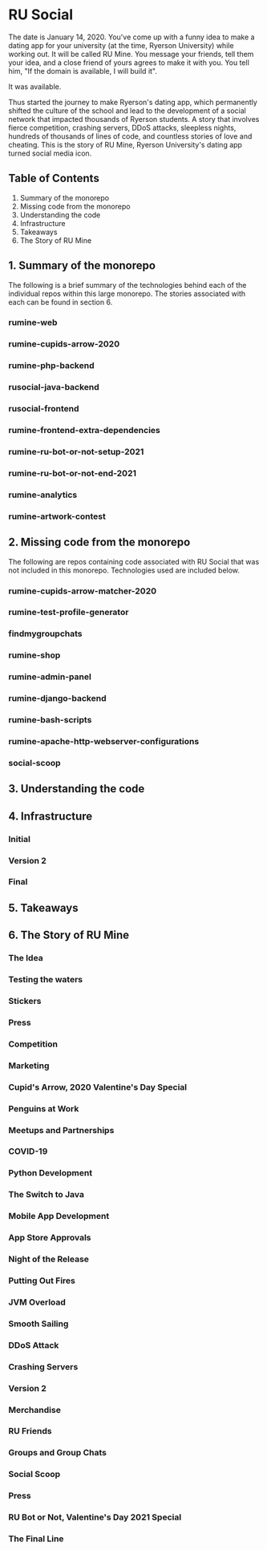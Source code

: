 # RU Social

The date is January 14, 2020. You've come up with a funny idea to make a dating app for your university (at the time, Ryerson University) while working out. It will be called RU Mine. You message your friends, tell them your idea, and a close friend of yours agrees to make it with you. You tell him, "If the domain is available, I will build it".


It was available.


Thus started the journey to make Ryerson's dating app, which permanently shifted the culture of the school and lead to the development of a social network that impacted thousands of Ryerson students. A story that involves fierce competition, crashing servers, DDoS attacks, sleepless nights, hundreds of thousands of lines of code, and countless stories of love and cheating. This is the story of RU Mine, Ryerson University's dating app turned social media icon.

## Table of Contents
1. Summary of the monorepo
2. Missing code from the monorepo
3. Understanding the code
4. Infrastructure
5. Takeaways
6. The Story of RU Mine

## 1. Summary of the monorepo
The following is a brief summary of the technologies behind each of the individual repos within this large monorepo. The stories associated with each can be found in section 6.

### rumine-web

### rumine-cupids-arrow-2020

### rumine-php-backend

### rusocial-java-backend

### rusocial-frontend

### rumine-frontend-extra-dependencies

### rumine-ru-bot-or-not-setup-2021

### rumine-ru-bot-or-not-end-2021

### rumine-analytics

### rumine-artwork-contest

## 2. Missing code from the monorepo
The following are repos containing code associated with RU Social that was not included in this monorepo. Technologies used are included below.

### rumine-cupids-arrow-matcher-2020

### rumine-test-profile-generator

### findmygroupchats

### rumine-shop

### rumine-admin-panel

### rumine-django-backend

### rumine-bash-scripts

### rumine-apache-http-webserver-configurations

### social-scoop

## 3. Understanding the code

## 4. Infrastructure

### Initial

### Version 2

### Final

## 5. Takeaways

## 6. The Story of RU Mine

### The Idea

### Testing the waters

### Stickers

### Press

### Competition

### Marketing

### Cupid's Arrow, 2020 Valentine's Day Special

### Penguins at Work

### Meetups and Partnerships

### COVID-19

### Python Development

### The Switch to Java

### Mobile App Development

### App Store Approvals

### Night of the Release

### Putting Out Fires

### JVM Overload

### Smooth Sailing

### DDoS Attack

### Crashing Servers

### Version 2

### Merchandise

### RU Friends

### Groups and Group Chats

### Social Scoop

### Press

### RU Bot or Not, Valentine's Day 2021 Special

### The Final Line
